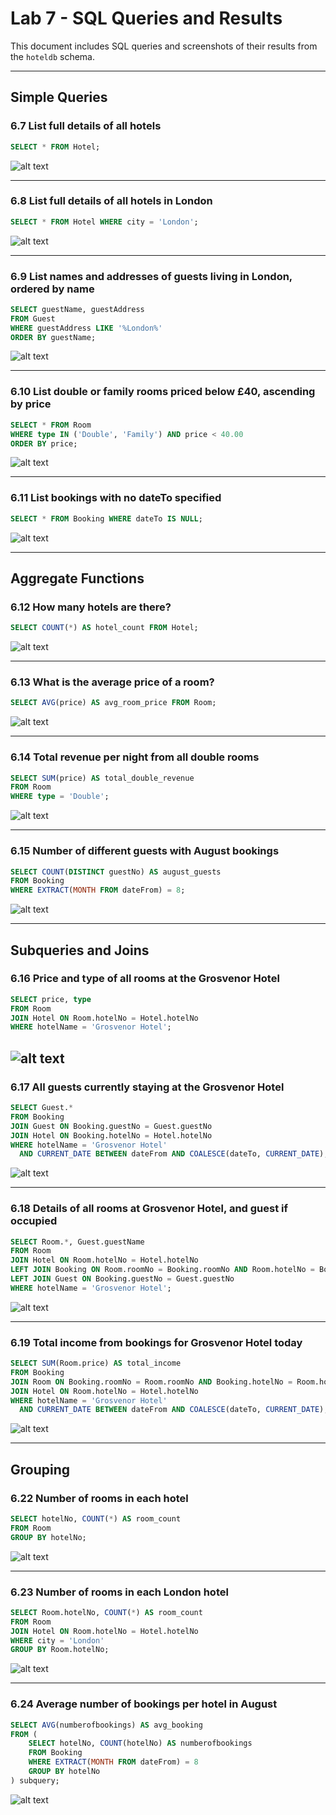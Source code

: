 
# Lab 7 - SQL Queries and Results

This document includes SQL queries and screenshots of their results from the `hoteldb` schema.

---

## Simple Queries

### 6.7 List full details of all hotels
```sql
SELECT * FROM Hotel;
```
![alt text](image.png)

---

### 6.8 List full details of all hotels in London
```sql
SELECT * FROM Hotel WHERE city = 'London';
```
![alt text](image-1.png)

---

### 6.9 List names and addresses of guests living in London, ordered by name
```sql
SELECT guestName, guestAddress 
FROM Guest 
WHERE guestAddress LIKE '%London%' 
ORDER BY guestName;
```
![alt text](image-2.png)

---

### 6.10 List double or family rooms priced below £40, ascending by price
```sql
SELECT * FROM Room 
WHERE type IN ('Double', 'Family') AND price < 40.00 
ORDER BY price;
```
![alt text](image-3.png)

---

### 6.11 List bookings with no dateTo specified
```sql
SELECT * FROM Booking WHERE dateTo IS NULL;
```
![alt text](image-4.png)

---

## Aggregate Functions

### 6.12 How many hotels are there?
```sql
SELECT COUNT(*) AS hotel_count FROM Hotel;
```
![alt text](image-5.png)

---

### 6.13 What is the average price of a room?
```sql
SELECT AVG(price) AS avg_room_price FROM Room;
```
![alt text](image-6.png)

---

### 6.14 Total revenue per night from all double rooms
```sql
SELECT SUM(price) AS total_double_revenue 
FROM Room 
WHERE type = 'Double';
```
![alt text](image-7.png)

---

### 6.15 Number of different guests with August bookings
```sql
SELECT COUNT(DISTINCT guestNo) AS august_guests 
FROM Booking 
WHERE EXTRACT(MONTH FROM dateFrom) = 8;
```
![alt text](image-8.png)

---

## Subqueries and Joins

### 6.16 Price and type of all rooms at the Grosvenor Hotel
```sql
SELECT price, type 
FROM Room
JOIN Hotel ON Room.hotelNo = Hotel.hotelNo
WHERE hotelName = 'Grosvenor Hotel';
```
![alt text](image-9.png)
---

### 6.17 All guests currently staying at the Grosvenor Hotel
```sql
SELECT Guest.* 
FROM Booking
JOIN Guest ON Booking.guestNo = Guest.guestNo
JOIN Hotel ON Booking.hotelNo = Hotel.hotelNo
WHERE hotelName = 'Grosvenor Hotel' 
  AND CURRENT_DATE BETWEEN dateFrom AND COALESCE(dateTo, CURRENT_DATE);
```
![alt text](image-12.png)

---

### 6.18 Details of all rooms at Grosvenor Hotel, and guest if occupied
```sql
SELECT Room.*, Guest.guestName 
FROM Room
JOIN Hotel ON Room.hotelNo = Hotel.hotelNo
LEFT JOIN Booking ON Room.roomNo = Booking.roomNo AND Room.hotelNo = Booking.hotelNo
LEFT JOIN Guest ON Booking.guestNo = Guest.guestNo
WHERE hotelName = 'Grosvenor Hotel';
```
![alt text](image-11.png)

---

### 6.19 Total income from bookings for Grosvenor Hotel today
```sql
SELECT SUM(Room.price) AS total_income 
FROM Booking
JOIN Room ON Booking.roomNo = Room.roomNo AND Booking.hotelNo = Room.hotelNo
JOIN Hotel ON Room.hotelNo = Hotel.hotelNo
WHERE hotelName = 'Grosvenor Hotel'
  AND CURRENT_DATE BETWEEN dateFrom AND COALESCE(dateTo, CURRENT_DATE);
```
![alt text](image-10.png)

---

## Grouping

### 6.22 Number of rooms in each hotel
```sql
SELECT hotelNo, COUNT(*) AS room_count 
FROM Room
GROUP BY hotelNo;
```
![alt text](image-13.png)

---

### 6.23 Number of rooms in each London hotel
```sql
SELECT Room.hotelNo, COUNT(*) AS room_count 
FROM Room
JOIN Hotel ON Room.hotelNo = Hotel.hotelNo
WHERE city = 'London'
GROUP BY Room.hotelNo;
```
![alt text](image-14.png)

---

### 6.24 Average number of bookings per hotel in August
```sql
SELECT AVG(numberofbookings) AS avg_booking 
FROM (
    SELECT hotelNo, COUNT(hotelNo) AS numberofbookings
    FROM Booking
    WHERE EXTRACT(MONTH FROM dateFrom) = 8
    GROUP BY hotelNo
) subquery;
```
![alt text](image-15.png)
